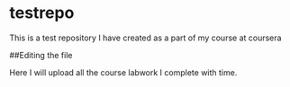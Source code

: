 # testrepo
This is a test repository I have created as a part of my course at coursera

##Editing the file

Here I will upload all the course labwork I complete with time.
